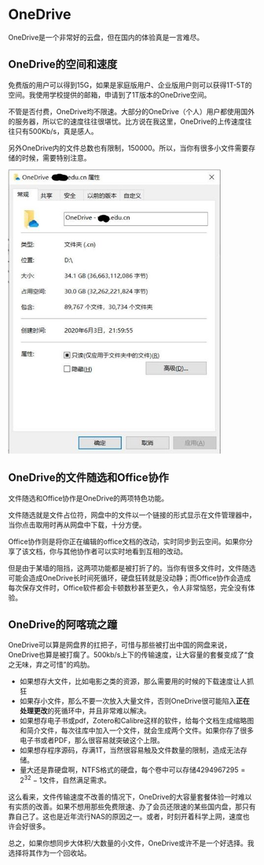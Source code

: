 # OneDrive

OneDrive是一个非常好的云盘，但在国内的体验真是一言难尽。

## OneDrive的空间和速度

免费版的用户可以得到15G，如果是家庭版用户、企业版用户则可以获得1T-5T的空间。我使用学校提供的邮箱，申请到了1T版本的OneDrive空间。

不管是否付费，OneDrive均不限速。大部分的OneDrive（个人）用户都使用国外的服务器，所以它的速度往往很堪忧。比方说在我这里，OneDrive的上传速度往往只有500Kb/s，真是感人。

另外OneDrive内的文件总数也有限制，150000。所以，当你有很多小文件需要存储的时候，需要特别注意。

![小文件太多](../imgs/2020-06-05-OneDrive-1.png)

## OneDrive的文件随选和Office协作

文件随选和Office协作是OneDrive的两项特色功能。

文件随选就是文件占位符，网盘中的文件以一个链接的形式显示在文件管理器中，当你点击取用时再从网盘中下载，十分方便。

Office协作则是将你正在编辑的office文档的改动，实时同步到云空间。如果你分享了该文档，你与其他协作者可以实时地看到互相的改动。

但是由于某墙的阻挡，这两项功能都是被打折了的。当你有很多文件时，文件随选可能会造成OneDrive长时间死循环，硬盘狂转就是没动静；而Office协作会造成每次保存文件时，Office软件都会卡顿数秒甚至更久，令人非常恼怒，完全没有体验。


## OneDrive的阿喀琉之蹱

OneDrive可以算是网盘界的扛把子，可惜与那些被打出中国的网盘来说，OneDrive也算是被打瘸了。500kb/s上下的传输速度，让大容量的套餐变成了“食之无味，弃之可惜”的鸡肋。

- 如果想存大文件，比如电影之类的资源，那么需要用的时候的下载速度让人抓狂
- 如果存小文件，那么不要一次放入大量文件，否则OneDrive很可能陷入**正在处理更改**的死循环中，并且非常难以解决。
- 如果想存电子书或pdf，Zotero和Calibre这样的软件，给每个文档生成缩略图和简介文件，每次往库中加入一个文件，就会生成两个文件。如果你存了很多电子书或者PDF，那么很容易就突破这个上限。
- 如果想存程序源码，存满1T，当然很容易触及文件数量的限制，造成无法存储。
- 量大还是靠硬盘啊，NTFS格式的硬盘，每个卷中可以存储$4294967295=2^{32}-1$文件，自然满足需求。
  
这么看来，文件传输速度不改善的情况下，OneDrive的大容量套餐体验一时难以有实质的改善。如果不想用那些免费限速、办了会员还限速的某些国内盘，那只有靠自己了。这也是近年流行NAS的原因之一。或者，时刻开着科学上网，速度也许会好很多。

总之，如果你想同步大体积/大数量的小文件，OneDrive或许不是一个好选择。我选择将其作为一个回收站。